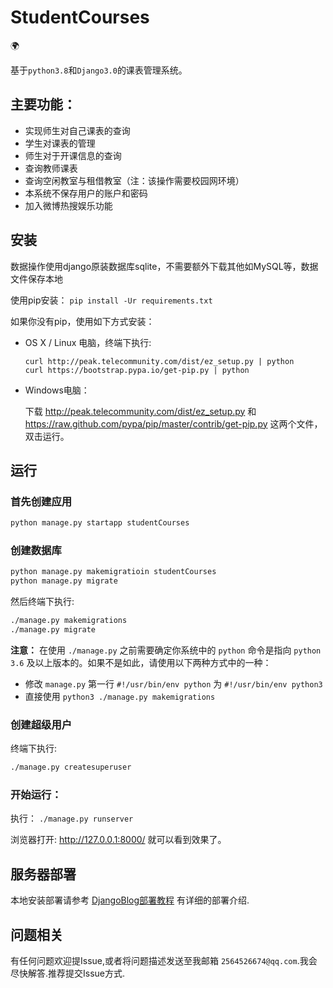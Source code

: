 # StudentCourses

🌍

基于`python3.8`和`Django3.0`的课表管理系统。   

## 主要功能：
- 实现师生对自己课表的查询
- 学生对课表的管理
- 师生对于开课信息的查询
- 查询教师课表
- 查询空闲教室与租借教室（注：该操作需要校园网环境）
- 本系统不保存用户的账户和密码
- 加入微博热搜娱乐功能


## 安装
数据操作使用django原装数据库sqlite，不需要额外下载其他如MySQL等，数据文件保存本地

使用pip安装： `pip install -Ur requirements.txt`

如果你没有pip，使用如下方式安装：
- OS X / Linux 电脑，终端下执行: 

    ```
    curl http://peak.telecommunity.com/dist/ez_setup.py | python
    curl https://bootstrap.pypa.io/get-pip.py | python
    ```

- Windows电脑：

    下载 http://peak.telecommunity.com/dist/ez_setup.py 和 https://raw.github.com/pypa/pip/master/contrib/get-pip.py 这两个文件，双击运行。 


## 运行

### 首先创建应用
```bash
python manage.py startapp studentCourses
```
### 创建数据库
```bash
python manage.py makemigratioin studentCourses
python manage.py migrate
```
然后终端下执行:
```bash
./manage.py makemigrations
./manage.py migrate
```

**注意：** 在使用 `./manage.py` 之前需要确定你系统中的 `python` 命令是指向 `python 3.6` 及以上版本的。如果不是如此，请使用以下两种方式中的一种：

- 修改 `manage.py` 第一行 `#!/usr/bin/env python` 为 `#!/usr/bin/env python3`
- 直接使用 `python3 ./manage.py makemigrations`

### 创建超级用户

 终端下执行:
```bash
./manage.py createsuperuser
```
### 开始运行：
执行： `./manage.py runserver`


浏览器打开: http://127.0.0.1:8000/  就可以看到效果了。  

## 服务器部署

本地安装部署请参考 [DjangoBlog部署教程](https://www.lylinux.net/article/2019/8/5/58.html)
有详细的部署介绍.    

## 问题相关

有任何问题欢迎提Issue,或者将问题描述发送至我邮箱 `2564526674@qq.com`.我会尽快解答.推荐提交Issue方式.  
